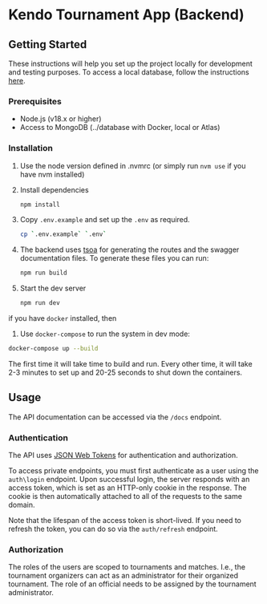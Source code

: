 # Kendo Tournament App (Backend)

## Getting Started

These instructions will help you set up the project locally for development and testing purposes. To access a local database, follow the instructions [here](https://github.com/Koodikukkaro/Kendo-tournament-app/blob/development/backend/database/README.md).

### Prerequisites

- Node.js (v18.x or higher)
- Access to MongoDB (../database with Docker, local or Atlas)

### Installation

1. Use the node version defined in .nvmrc (or simply run `nvm use` if you have nvm installed)

2. Install dependencies

    ```bash
    npm install
    ```

3. Copy `.env.example` and set up the `.env` as required.

    ```bash
    cp `.env.example` `.env`
    ```
    
4. The backend uses [tsoa](https://github.com/lukeautry/tsoa) for generating the routes and the swagger documentation files. To generate these files you can run: 

    ```bash
    npm run build
    ```

5. Start the dev server

    ```bash
    npm run dev
    ```

if you have `docker` installed, then

1. Use `docker-compose` to run the system in dev mode:

  ```bash
  docker-compose up --build
  ```

The first time it will take time to build and run. Every other time, it will take 2-3 minutes to set up and 20-25 seconds to shut down the containers.

## Usage 

The API documentation can be accessed via the `/docs` endpoint. 

### Authentication

The API uses [JSON Web Tokens](https://jwt.io/) for authentication and authorization.

To access private endpoints, you must first authenticate as a user using the `auth\login` endpoint. Upon successful login, the server responds with an access token, which is set as an HTTP-only cookie in the response. The cookie is then automatically attached to all of the requests to the same domain.

Note that the lifespan of the access token is short-lived. If you need to refresh the token, you can do so via the `auth/refresh` endpoint.

### Authorization

The roles of the users are scoped to tournaments and matches. I.e., the tournament organizers can act as an administrator for their organized tournament. The role of an official needs to be assigned by the tournament administrator.